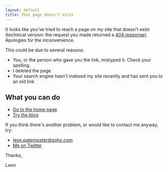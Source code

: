```yaml
---
layout: default
title: That page doesn't exist
---
```


It looks like you've tried to reach a page on my site that doesn't exist (technical version: the request you made returned a [404 response](https://en.wikipedia.org/wiki/HTTP_404)). Apologies for the inconvenience.

This could be due to several reasons:

- You, or the person who gave you the link, mistyped it. Check your spelling.
- I deleted the page
- Your search engine hasn't indexed my site recently and has sent you to an old link

## What you can do

- <a href="/">Go to the home page</a>
- <a href="/blog">Try the blog</a>

If you think there's another problem, or would like to contact me anyway, try:

- leon.paternoster@zoho.com
- <a href="http://twitter.com/leonpaternoster">Me on Twitter</a>

Thanks,

Leon
